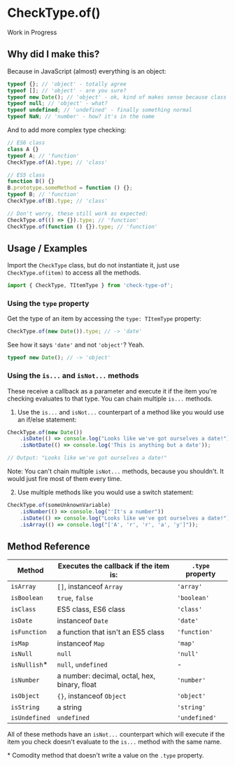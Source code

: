 # CheckType.of()

Work in Progress

## Why did I make this?

Because in JavaScript (almost) everything is an object:

```javascript
typeof {}; // 'object' - totally agree
typeof []; // 'object' - are you sure?
typeof new Date(); // 'object' - ok, kind of makes sense because class instances are objects in JS, but it's useless
typeof null; // 'object' - what?
typeof undefined; // 'undefined' - finally something normal
typeof NaN; // 'number' - how? it's in the name
```

And to add more complex type checking:

```javascript
// ES6 class
class A {}
typeof A; // 'function'
CheckType.of(A).type; // 'class'

// ES5 class
function B() {}
B.prototype.someMethod = function () {};
typeof B; // 'function'
CheckType.of(B).type; // 'class'

// Don't worry, these still work as expected:
CheckType.of(() => {}).type; // 'function'
CheckType.of(function () {}).type; // 'function'
```

## Usage / Examples

Import the `CheckType` class, but do not instantiate it, just use `CheckType.of(item)` to access all the methods.

```javascript
import { CheckType, TItemType } from 'check-type-of';
```

### Using the `type` property

Get the type of an item by accessing the `type: TItemType` property:

```javascript
CheckType.of(new Date()).type; // -> 'date'
```

See how it says `'date'` and not `'object'`? Yeah.

```javascript
typeof new Date(); // -> 'object'
```

### Using the `is...` and `isNot...` methods

These receive a callback as a parameter and execute it if the item you're checking evaluates to that type. You can chain multiple `is...` methods.

1. Use the `is...` and `isNot...` counterpart of a method like you would use an if/else statement:

```javascript
CheckType.of(new Date())
    .isDate(() => console.log("Looks like we've got ourselves a date!"))
    .isNotDate(() => console.log('This is anything but a date'));

// Output: "Looks like we've got ourselves a date!"
```

Note: You can't chain multiple `isNot...` methods, because you shouldn't. It would just fire most of them every time.

2. Use multiple methods like you would use a switch statement:

```javascript
CheckType.of(someUnknownVariable)
    .isNumber(() => console.log("'It's a number"))
    .isDate(() => console.log("Looks like we've got ourselves a date!"))
    .isArray(() => console.log("['A', 'r', 'r', 'a', 'y']"));
```

## Method Reference

| **Method**    | **Executes the callback if the item is:**    | `.type` property |
| ------------- | -------------------------------------------- | ---------------- |
| `isArray`     | `[]`, instanceof `Array`                     | `'array'`        |
| `isBoolean`   | `true`, `false`                              | `'boolean'`      |
| `isClass`     | ES5 class, ES6 class                         | `'class'`        |
| `isDate`      | instanceof `Date`                            | `'date'`         |
| `isFunction`  | a function that isn't an ES5 class           | `'function'`     |
| `isMap`       | instanceof `Map`                             | `'map'`          |
| `isNull`      | `null`                                       | `'null'`         |
| `isNullish`\* | `null`, `undefined`                          | -                |
| `isNumber`    | a number: decimal, octal, hex, binary, float | `'number'`       |
| `isObject`    | `{}`, instanceof `Object`                    | `'object'`       |
| `isString`    | a string                                     | `'string'`       |
| `isUndefined` | `undefined`                                  | `'undefined'`    |

All of these methods have an `isNot...` counterpart which will execute if the item you check doesn't evaluate to the `is...` method with the same name.

\* Comodity method that doesn't write a value on the `.type` property.
